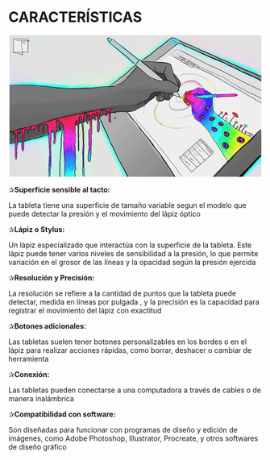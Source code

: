 # CARACTERÍSTICAS

<p align="center">
  <img src="/img/esquizo.gif" alt="![economia](/img/esquizo.gif)"/>
</p>


✰**Superficie sensible al tacto:**


La tableta tiene una superficie de tamaño variable segun el modelo
que puede detectar la presión y el movimiento del lápiz óptico


✰**Lápiz o Stylus:**


Un lápiz especializado que interactúa con la superficie de la tableta.
Este lápiz puede tener varios niveles de sensibilidad a la presión, lo que permite variación en el grosor de las líneas 
y la opacidad según la presión ejercida


✰**Resolución y Precisión:**

La resolución se refiere a la cantidad de puntos que la tableta puede detectar, medida en líneas por pulgada
, y la precisión es la capacidad para registrar el movimiento del lápiz con exactitud


✰**Botones adicionales:**


Las tabletas suelen tener botones personalizables en los bordes o en el lápiz para realizar acciones rápidas,
como borrar, deshacer o cambiar de herramienta


✰**Conexión:** 


Las tabletas pueden conectarse a una computadora a través de cables o de manera inalámbrica 


✰**Compatibilidad con software:**


Son diseñadas para funcionar con programas de diseño y edición de imágenes, como Adobe Photoshop, Illustrator,
Procreate, y otros softwares de diseño gráfico
